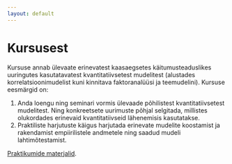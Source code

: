```yaml
---
layout: default
---
```


# [](#header-1)Kursusest

Kursuse annab ülevaate erinevatest kaasaegsetes käitumusteaduslikes uuringutes kasutatavatest kvantitatiivsetest mudelitest (alustades korrelatsioonimudelist kuni kinnitava faktoranalüüsi ja teemudelini).
Kursuse eesmärgid on:
1.	Anda loengu ning seminari vormis ülevaade põhilistest kvantitatiivsetest mudelitest. Ning konkreetsete uurimuste põhjal selgitada, millistes olukordades erinevaid kvantitatiivseid lähenemisis kasutatakse.
2.	Praktiliste harjutuste käigus harjutada erinevate mudelite koostamist ja rakendamist empiirilistele andmetele ning saadud mudeli lahtimõtestamist.

[Praktikumide materjalid](praktikumid).
